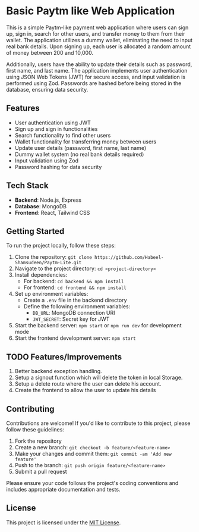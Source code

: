 # Basic Paytm like Web Application

This is a simple Paytm-like payment web application where users can sign up, sign in, search for other users, and transfer money to them from their wallet. The application utilizes a dummy wallet, eliminating the need to input real bank details. Upon signing up, each user is allocated a random amount of money between 200 and 10,000.

Additionally, users have the ability to update their details such as password, first name, and last name. The application implements user authentication using JSON Web Tokens (JWT) for secure access, and input validation is performed using Zod. Passwords are hashed before being stored in the database, ensuring data security.

## Features

- User authentication using JWT
- Sign up and sign in functionalities
- Search functionality to find other users
- Wallet functionality for transferring money between users
- Update user details (password, first name, last name)
- Dummy wallet system (no real bank details required)
- Input validation using Zod
- Password hashing for data security

## Tech Stack

- **Backend**: Node.js, Express
- **Database**: MongoDB
- **Frontend**: React, Tailwind CSS

## Getting Started

To run the project locally, follow these steps:

1. Clone the repository: `git clone https://github.com/Habeel-Shamsudeen/Paytm-Lite.git`
2. Navigate to the project directory: `cd <project-directory>`
3. Install dependencies:
   - For backend: `cd backend && npm install`
   - For frontend: `cd frontend && npm install`
4. Set up environment variables:
   - Create a `.env` file in the backend directory
   - Define the following environment variables:
     - `DB_URL`: MongoDB connection URI
     - `JWT_SECRET`: Secret key for JWT
5. Start the backend server: `npm start` or `npm run dev` for development mode
6. Start the frontend development server: `npm start`

## TODO Features/Improvements

1. Better backend exception handling.
2. Setup a signout function which will delete the token in local Storage.
3. Setup a delete route where the user can delete his account.
4. Create the frontend to allow the user to update his details

## Contributing

Contributions are welcome! If you'd like to contribute to this project, please follow these guidelines:

1. Fork the repository
2. Create a new branch: `git checkout -b feature/<feature-name>`
3. Make your changes and commit them: `git commit -am 'Add new feature'`
4. Push to the branch: `git push origin feature/<feature-name>`
5. Submit a pull request

Please ensure your code follows the project's coding conventions and includes appropriate documentation and tests.

## License

This project is licensed under the [MIT License](LICENSE).

